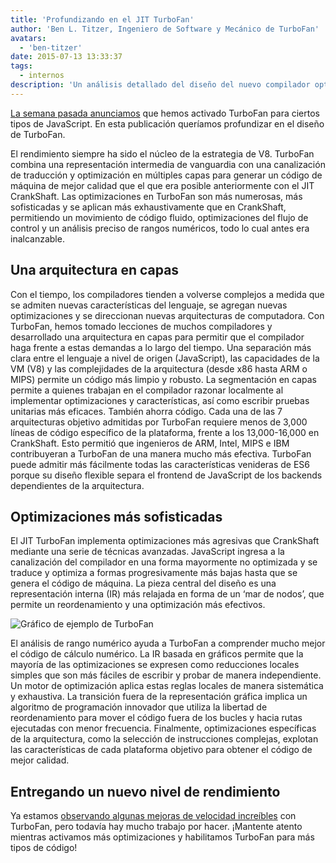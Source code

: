 ```yaml
---
title: 'Profundizando en el JIT TurboFan'
author: 'Ben L. Titzer, Ingeniero de Software y Mecánico de TurboFan'
avatars:
  - 'ben-titzer'
date: 2015-07-13 13:33:37
tags:
  - internos
description: 'Un análisis detallado del diseño del nuevo compilador optimizador TurboFan de V8.'
---
```

[La semana pasada anunciamos](https://blog.chromium.org/2015/07/revving-up-javascript-performance-with.html) que hemos activado TurboFan para ciertos tipos de JavaScript. En esta publicación queríamos profundizar en el diseño de TurboFan.

<!--truncate-->
El rendimiento siempre ha sido el núcleo de la estrategia de V8. TurboFan combina una representación intermedia de vanguardia con una canalización de traducción y optimización en múltiples capas para generar un código de máquina de mejor calidad que el que era posible anteriormente con el JIT CrankShaft. Las optimizaciones en TurboFan son más numerosas, más sofisticadas y se aplican más exhaustivamente que en CrankShaft, permitiendo un movimiento de código fluido, optimizaciones del flujo de control y un análisis preciso de rangos numéricos, todo lo cual antes era inalcanzable.

## Una arquitectura en capas

Con el tiempo, los compiladores tienden a volverse complejos a medida que se admiten nuevas características del lenguaje, se agregan nuevas optimizaciones y se direccionan nuevas arquitecturas de computadora. Con TurboFan, hemos tomado lecciones de muchos compiladores y desarrollado una arquitectura en capas para permitir que el compilador haga frente a estas demandas a lo largo del tiempo. Una separación más clara entre el lenguaje a nivel de origen (JavaScript), las capacidades de la VM (V8) y las complejidades de la arquitectura (desde x86 hasta ARM o MIPS) permite un código más limpio y robusto. La segmentación en capas permite a quienes trabajan en el compilador razonar localmente al implementar optimizaciones y características, así como escribir pruebas unitarias más eficaces. También ahorra código. Cada una de las 7 arquitecturas objetivo admitidas por TurboFan requiere menos de 3,000 líneas de código específico de la plataforma, frente a los 13,000-16,000 en CrankShaft. Esto permitió que ingenieros de ARM, Intel, MIPS e IBM contribuyeran a TurboFan de una manera mucho más efectiva. TurboFan puede admitir más fácilmente todas las características venideras de ES6 porque su diseño flexible separa el frontend de JavaScript de los backends dependientes de la arquitectura.

## Optimizaciones más sofisticadas

El JIT TurboFan implementa optimizaciones más agresivas que CrankShaft mediante una serie de técnicas avanzadas. JavaScript ingresa a la canalización del compilador en una forma mayormente no optimizada y se traduce y optimiza a formas progresivamente más bajas hasta que se genera el código de máquina. La pieza central del diseño es una representación interna (IR) más relajada en forma de un ‘mar de nodos’, que permite un reordenamiento y una optimización más efectivos.

![Gráfico de ejemplo de TurboFan](/_img/turbofan-jit/example-graph.png)

El análisis de rango numérico ayuda a TurboFan a comprender mucho mejor el código de cálculo numérico. La IR basada en gráficos permite que la mayoría de las optimizaciones se expresen como reducciones locales simples que son más fáciles de escribir y probar de manera independiente. Un motor de optimización aplica estas reglas locales de manera sistemática y exhaustiva. La transición fuera de la representación gráfica implica un algoritmo de programación innovador que utiliza la libertad de reordenamiento para mover el código fuera de los bucles y hacia rutas ejecutadas con menor frecuencia. Finalmente, optimizaciones específicas de la arquitectura, como la selección de instrucciones complejas, explotan las características de cada plataforma objetivo para obtener el código de mejor calidad.

## Entregando un nuevo nivel de rendimiento

Ya estamos [observando algunas mejoras de velocidad increíbles](https://blog.chromium.org/2015/07/revving-up-javascript-performance-with.html) con TurboFan, pero todavía hay mucho trabajo por hacer. ¡Mantente atento mientras activamos más optimizaciones y habilitamos TurboFan para más tipos de código!
